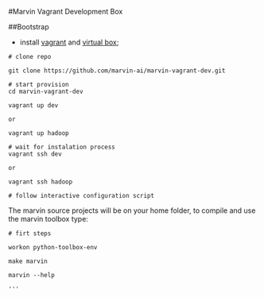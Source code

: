 #Marvin Vagrant Development Box

##Bootstrap


- install [vagrant](http://www.vagrantup.com) and [virtual box](http://www.virtualbox.org);


```
# clone repo

git clone https://github.com/marvin-ai/marvin-vagrant-dev.git

# start provision
cd marvin-vagrant-dev

vagrant up dev

or

vagrant up hadoop

# wait for instalation process
vagrant ssh dev

or 

vagrant ssh hadoop

# follow interactive configuration script
```

The marvin source projects will be on your home folder, to compile and use the marvin toolbox type:


```
# firt steps

workon python-toolbox-env

make marvin

marvin --help

'''
